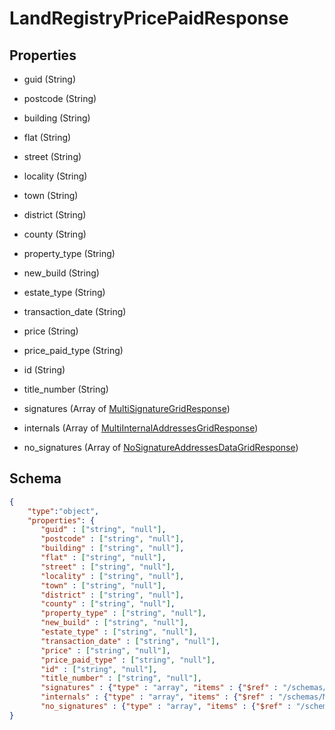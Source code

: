 # LandRegistryPricePaidResponse
## Properties
- guid (String)

   
- postcode (String)

   
- building (String)

   
- flat (String)

   
- street (String)

   
- locality (String)

   
- town (String)

   
- district (String)

   
- county (String)

   
- property_type (String)

   
- new_build (String)

   
- estate_type (String)

   
- transaction_date (String)

   
- price (String)

   
- price_paid_type (String)

   
- id (String)

   
- title_number (String)

   
- signatures (Array of [MultiSignatureGridResponse](MultiSignatureGridResponse.md))

   
- internals (Array of [MultiInternalAddressesGridResponse](MultiInternalAddressesGridResponse.md))

   
- no_signatures (Array of [NoSignatureAddressesDataGridResponse](NoSignatureAddressesDataGridResponse.md))

   

## Schema
```json
{
    "type":"object",
    "properties": {
       "guid" : ["string", "null"],
       "postcode" : ["string", "null"],
       "building" : ["string", "null"],
       "flat" : ["string", "null"],
       "street" : ["string", "null"],
       "locality" : ["string", "null"],
       "town" : ["string", "null"],
       "district" : ["string", "null"],
       "county" : ["string", "null"],
       "property_type" : ["string", "null"],
       "new_build" : ["string", "null"],
       "estate_type" : ["string", "null"],
       "transaction_date" : ["string", "null"],
       "price" : ["string", "null"],
       "price_paid_type" : ["string", "null"],
       "id" : ["string", "null"],
       "title_number" : ["string", "null"],
       "signatures" : {"type" : "array", "items" : {"$ref" : "/schemas/MultiSignatureGrid"},
       "internals" : {"type" : "array", "items" : {"$ref" : "/schemas/MultiInternalAddressesGrid"},
       "no_signatures" : {"type" : "array", "items" : {"$ref" : "/schemas/NoSignatureAddressesDataGrid"}
}
```

